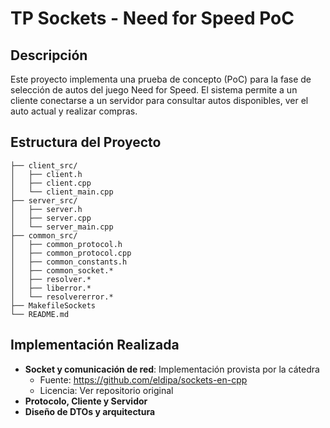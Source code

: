 # TP Sockets - Need for Speed PoC

## Descripción

Este proyecto implementa una prueba de concepto (PoC) para la fase de selección de autos del juego Need for Speed. El sistema permite a un cliente conectarse a un servidor para consultar autos disponibles, ver el auto actual y realizar compras.


## Estructura del Proyecto

```
├── client_src/
│   ├── client.h           
│   ├── client.cpp        
│   └── client_main.cpp    
├── server_src/
│   ├── server.h           
│   ├── server.cpp         
│   └── server_main.cpp   
├── common_src/
│   ├── common_protocol.h  
│   ├── common_protocol.cpp 
│   ├── common_constants.h 
│   ├── common_socket.*    
│   ├── resolver.*         
│   ├── liberror.*         
│   └── resolvererror.*    
├── MakefileSockets        
└── README.md              
```
##  Implementación Realizada
- **Socket y comunicación de red**: Implementación provista por la cátedra
  - Fuente: https://github.com/eldipa/sockets-en-cpp
  - Licencia: Ver repositorio original
- **Protocolo, Cliente y Servidor**
- **Diseño de DTOs y arquitectura**

